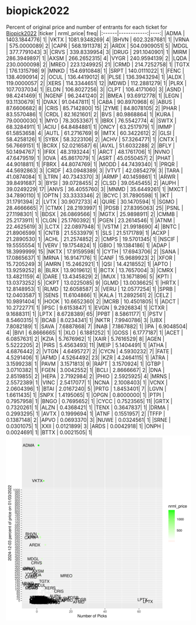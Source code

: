 # biopick2022
Percent of original price and number of entrants for each ticket for [Biopick2022](https://twitter.com/hashtag/Biopick2022)
|ticker |   nrml_price| freq|
|:------|------------:|----:|
|ADMA   | 1403.1844776|    1|
|VKTX   | 1081.9348269|    4|
|BHVN   |  602.3287681|    1|
|VRNA   |  575.0000089|    2|
|CAPR   |  568.1911378|    2|
|ARDX   |  504.0909051|    5|
|MDGL   |  377.7791043|    3|
|CRVS   |  339.8339954|    3|
|DRUG   |  291.1040901|    1|
|MIRM   |  286.3949897|    1|
|AXSM   |  266.2652315|    4|
|VYGR   |  240.9594139|    2|
|LQDA   |  230.0000098|    2|
|MREO   |  223.1249925|   21|
|CRMD   |  214.7252758|    1|
|TGTX   |  176.1315798|    9|
|MNKD   |  154.6910848|    1|
|SRPT   |  140.0111022|    1|
|FENC   |  138.4090914|    2|
|OCUL   |  136.4419012|    8|
|PLSE   |  136.3943294|    1|
|ALDX   |  119.0000057|    2|
|XERS   |  114.3344651|   12|
|MDWD   |  112.2881279|    1|
|PLRX   |  107.7037034|    1|
|ELDN   |  106.8027256|    3|
|CLPT   |  106.4171060|    3|
|ASND   |   98.4241469|    1|
|NGENF  |   96.2441240|    2|
|BMEA   |   93.6912778|    1|
|LEGN   |   93.1130679|    1|
|DVAX   |   91.0447811|    1|
|CABA   |   90.8970968|    6|
|ABUS   |   87.6606682|    8|
|CRIS   |   85.7142800|   15|
|ZYME   |   84.8078105|    2|
|PHAR   |   83.5570486|    1|
|CRDL   |   82.1621601|    2|
|BVS    |   80.9868864|    1|
|KURA   |   79.0000030|    1|
|MYO    |   78.3053367|    1|
|IBRX   |   76.5542774|    4|
|SWTX   |   68.3284911|    1|
|ACIU   |   64.8484881|    1|
|ONCY   |   63.2517979|    1|
|IMMP   |   61.5853658|    4|
|AUTL   |   61.2716769|    9|
|IMTX   |   60.3422612|    2|
|GLSI   |   58.4258126|    1|
|SYBX   |   58.3223106|    2|
|ACHV   |   57.3264771|    1|
|CNTX   |   56.7669151|    1|
|BCRX   |   52.0216587|    6|
|AVXL   |   51.6032288|    2|
|BFLY   |   50.1494767|    1|
|IFRX   |   48.3193244|    1|
|ARCT   |   48.1761706|    1|
|NVNO   |   47.6479519|    1|
|IOVA   |   45.8617079|    1|
|ASRT   |   45.0550457|    2|
|PHAT   |   44.9018811|    1|
|FBRX   |   44.8074769|    1|
|MODD   |   44.7439340|    1|
|PRQR   |   44.5692863|    3|
|CRDF   |   43.0948389|    3|
|VTVT   |   42.0854279|    3|
|TARA   |   41.0874084|    1|
|LTRN   |   40.7343370|    3|
|ARMP   |   40.1459861|    1|
|ARWR   |   39.8491687|    3|
|BYSI   |   39.0728455|    2|
|CLSD   |   39.0545455|    2|
|AUPH   |   39.0249229|   17|
|ANVS   |   36.4055760|    3|
|MNMD   |   35.6449261|    1|
|MXCT   |   34.7890110|    1|
|OPTN   |   33.3333346|    2|
|BCYC   |   31.7890598|    1|
|IKT    |   31.1791394|    2|
|LVTX   |   30.9072733|    4|
|QURE   |   30.1470594|    1|
|SGMO   |   28.4666665|    7|
|CTMX   |   28.2193997|    1|
|PDSB   |   27.8395063|   25|
|PSNL   |   27.1198301|    1|
|BDSX   |   26.0869566|    1|
|MGTX   |   25.9898911|    2|
|CMMB   |   25.2173911|    1|
|CLGN   |   25.1760392|    1|
|PGEN   |   23.2614546|    1|
|ATNM   |   22.4625619|    3|
|LCTX   |   22.0897948|    1|
|VSTM   |   21.9918690|    4|
|BNTC   |   21.8906599|    1|
|CNTB   |   21.5533979|    1|
|SLS    |   21.5171789|    1|
|ACXP   |   21.2890530|    1|
|ACHL   |   21.2574852|    2|
|CMPS   |   19.5701345|    1|
|NSCIF  |   19.5555554|    1|
|VERV   |   19.1754824|    1|
|GBIO   |   19.1384186|    1|
|ADAP   |   18.3999999|   15|
|NKTX   |   17.9159598|    1|
|CYTH   |   17.6943706|    2|
|SANA   |   17.0865637|    1|
|MRNA   |   16.9147176|    1|
|CANF   |   15.9689923|    2|
|XFOR   |   15.7205249|    3|
|AMRN   |   15.2462921|    1|
|QSI    |   14.4218552|    1|
|APTO   |   13.9259252|    8|
|BLRX   |   13.9019612|    1|
|BCTX   |   13.7657004|    3|
|CMRX   |   13.4821159|    4|
|DARE   |   13.4345829|    2|
|IMUX   |   13.1671896|    5|
|KPTI   |   13.0373252|    5|
|CKPT   |   13.0225085|    9|
|GLMD   |   13.0036625|    1|
|HRTX   |   12.8148953|    1|
|RLMD   |   12.6058587|    3|
|VERU   |   12.0577254|    1|
|SPRB   |   12.0403587|    1|
|SENS   |   11.6104866|    1|
|KALA   |   11.2892561|    2|
|CELZ   |   10.9891404|    1|
|HOOK   |   10.6652360|    2|
|MCRB   |   10.4501805|    1|
|ADCT   |   10.2722771|    1|
|IPSC   |    9.6153847|    1|
|EVGN   |    9.2926834|    1|
|CTXR   |    9.1688311|    1|
|LPTX   |    8.6728389|   65|
|PPBT   |    8.5861177|    1|
|PSTV   |    8.5460315|    1|
|BCAB   |    8.0234341|    1|
|NKTR   |    7.9940786|    3|
|UBX    |    7.8082189|    1|
|SAVA   |    7.6887868|    7|
|INAB   |    7.1867882|    1|
|IPA    |    6.9048504|    4|
|BIVI   |    6.8666665|    1|
|XLO    |    6.1881252|    1|
|GOSS   |    6.1777187|    1|
|ACET   |    6.0857631|    2|
|KZIA   |    5.7676962|    1|
|XAIR   |    5.7616529|    8|
|AGEN   |    5.5222205|    2|
|PIRS   |    5.4563493|   11|
|MEIP   |    5.1404491|    1|
|ATHA   |    4.6876442|    2|
|VTGN   |    4.6495727|    2|
|CYCN   |    4.5930232|    7|
|FATE   |    4.5291406|    1|
|AFMD   |    4.5264492|   23|
|KZR    |    4.2464115|    1|
|ATRA   |    3.1599238|    1|
|PAVM   |    3.1571813|    9|
|RAPT   |    3.1570924|    1|
|GTBP   |    3.0710382|    1|
|FGEN   |    3.0042552|    1|
|BCLI   |    2.8666667|    2|
|DNA    |    2.8519855|    2|
|HEPA   |    2.7192984|    2|
|PHIO   |    2.5925925|    4|
|MRNS   |    2.5572389|    1|
|VINC   |    2.5417077|    1|
|NCNA   |    2.1008403|    1|
|VCNX   |    2.0604396|    1|
|BTAI   |    2.0167240|    5|
|PRTG   |    1.8453401|    7|
|LGVN   |    1.6611435|    1|
|SNPX   |    1.4195065|    1|
|OPGN   |    0.8000000|    1|
|PTPI   |    0.7957958|    1|
|BNGO   |    0.7695652|    1|
|CYCC   |    0.7523565|   11|
|GRTX   |    0.7320261|    1|
|ALZN   |    0.4368421|    1|
|TENX   |    0.3647837|    1|
|DRMA   |    0.2993295|    1|
|AVTX   |    0.1999694|    1|
|ATNF   |    0.1551957|    2|
|TFFP   |    0.1387148|    2|
|APVO   |    0.0693370|    3|
|NUWE   |    0.0324561|    1|
|SRNE   |    0.0301075|    1|
|XXII   |    0.0121899|    3|
|ARDS   |    0.0042918|    1|
|ONPH   |    0.0024691|    1|
|BTTX   |    0.0021505|    1|
![retvspicks](biopicks.png?raw=true)
